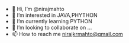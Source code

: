 - 👋 Hi, I’m @nirajmahto
- 👀 I’m interested in JAVA,PHYTHON
- 🌱 I’m currently learning PYTHON
- 💞️ I’m looking to collaborate on ...
- 📫 How to reach me nirajkrmahto@gmail.com

<!---
nirajmahto/nirajmahto is a ✨ special ✨ repository because its `README.md` (this file) appears on your GitHub profile.
You can click the Preview link to take a look at your changes.
--->
